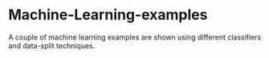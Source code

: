 # Machine-Learning-examples
A couple of machine learning examples are shown using different classifiers and data-split techniques.
